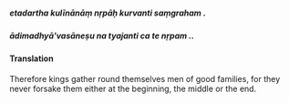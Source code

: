 ##### etadartha kulīnānāṃ nṛpāḥ kurvanti saṃgraham .
##### ādimadhyā'vasāneṣu na tyajanti ca te nṛpam ..

#### Translation

Therefore kings gather round themselves men of good families, for they never forsake them either at the beginning, the middle or the end.